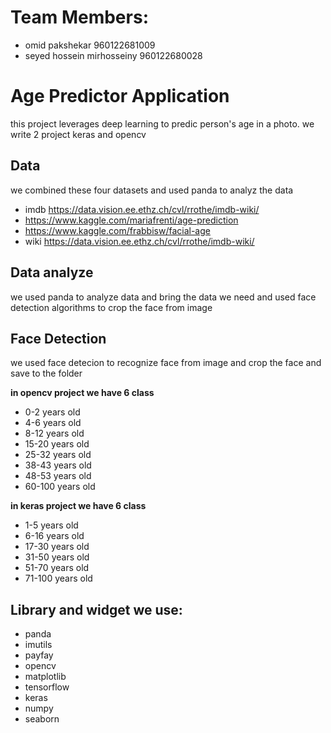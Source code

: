 # Team Members:
- omid pakshekar 960122681009
- seyed hossein mirhosseiny 960122680028

# Age Predictor Application 
this project leverages deep learning to predic person's age in a photo.
we write 2 project keras and opencv

## Data
 we combined these four datasets and used panda to analyz the data
- imdb https://data.vision.ee.ethz.ch/cvl/rrothe/imdb-wiki/
- https://www.kaggle.com/mariafrenti/age-prediction
- https://www.kaggle.com/frabbisw/facial-age
- wiki https://data.vision.ee.ethz.ch/cvl/rrothe/imdb-wiki/

## Data analyze
we used panda to analyze data and bring the data we need and used face detection algorithms to crop the face from image

## Face Detection
we used face detecion to recognize face from image and crop the face and save to the folder 

**in opencv project we have 6 class**
- 0-2 years old
- 4-6 years old
- 8-12 years old
- 15-20 years old
- 25-32 years old
- 38-43 years old
- 48-53 years old
- 60-100 years old

**in keras project we have 6 class**
- 1-5 years old
- 6-16 years old
- 17-30 years old
- 31-50 years old
- 51-70 years old
- 71-100 years old

## Library and widget we use: 
- panda
- imutils
- payfay
- opencv
- matplotlib
- tensorflow
- keras
- numpy
- seaborn
